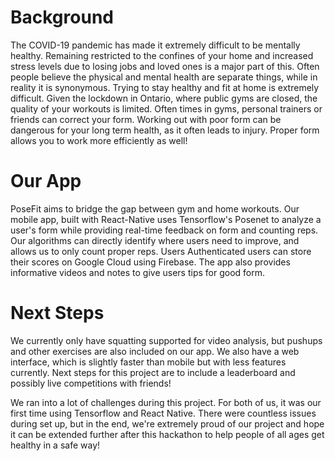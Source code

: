 # Background
The COVID-19 pandemic has made it extremely difficult to be mentally healthy. Remaining restricted to the confines of your home and increased stress levels due to losing jobs and loved ones is a major part of this. Often people believe the physical and mental health are separate things, while in reality it is synonymous. Trying to stay healthy and fit at home is extremely difficult. Given the lockdown in Ontario, where public gyms are closed, the quality of your workouts is limited.  Often times in gyms, personal trainers or friends can correct your form. Working out with poor form can be dangerous for your long term health, as it often leads to injury. Proper form allows you to work more efficiently as well! 

# Our App
PoseFit aims to bridge the gap between gym and home workouts. Our mobile app, built with React-Native uses Tensorflow's Posenet to analyze a user's form while providing real-time feedback on form and counting reps. Our algorithms can directly identify where users need to improve, and allows us to only count proper reps. Users Authenticated users can store their scores on Google Cloud using Firebase. The app also provides informative videos and notes to give users tips for good form. 


# Next Steps
We currently only have squatting supported for video analysis, but pushups and other exercises are also included on our app. We also have a web interface, which is slightly faster than mobile but with less features currently. Next steps for this project are to include a leaderboard and possibly live competitions with friends!

We ran into a lot of challenges during this project. For both of us, it was our first time using Tensorflow and React Native. There were countless issues during set up, but in the end, we're extremely proud of our project and hope it can be extended further after this hackathon to help people of all ages get healthy in a safe way!

